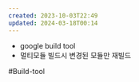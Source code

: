 ```yaml
---
created: 2023-10-03T22:49
updated: 2024-03-18T00:14
---
```

- google build tool
- 멀티모듈 빌드시 변경된 모듈만 재빌드

#Build-tool